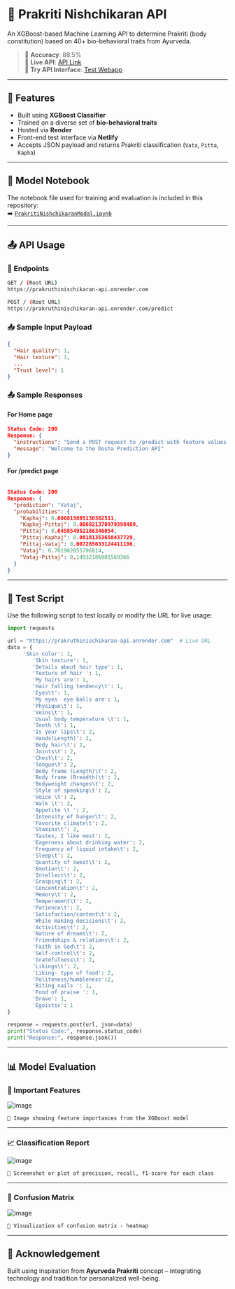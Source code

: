

# 🌿 Prakriti Nishchikaran API

An XGBoost-based Machine Learning API to determine Prakriti (body constitution) based on 40+ bio-behavioral traits from Ayurveda.

> 🔮 **Accuracy**: 88.5%  
> 🚀 **Live API**: [API Link](https://prakruthinischikaran-api.onrender.com)  
> 🧪 **Try API Interface**: [Test Webapp](https://api-prakritinischikaran.netlify.app/)

---

## 📌 Features

- Built using **XGBoost Classifier**  
- Trained on a diverse set of **bio-behavioral traits**  
- Hosted via **Render**  
- Front-end test interface via **Netlify**  
- Accepts JSON payload and returns Prakriti classification (`Vata`, `Pitta`, `Kapha`)

---

## 📂 Model Notebook

The notebook file used for training and evaluation is included in this repository:  
➡️ [`PrakritiNishchikaranModal.ipynb`](./PrakritiNishchikaranModal.ipynb)

---

## 📤 API Usage

### 🔗 Endpoints
```bash
GET / (Root URL)
https://prakruthinischikaran-api.onrender.com
```
```bash
POST / (Root URL)
https://prakruthinischikaran-api.onrender.com/predict
```

### 📥 Sample Input Payload
```json
{
  "Hair quality": 1,
  "Hair texture": 1,
  ...
  "Trust level": 1
}
```

### 📤 Sample Responses

#### For Home page
```json
Status Code: 200
Response: {
  "instructions": "Send a POST request to /predict with feature values to get dosha prediction",
  "message": "Welcome to the Dosha Prediction API"
}
```

#### For /predict page
```json

Status Code: 200
Response: {
  "prediction": "Vataj",
  "probabilities": {
    "Kaphaj": 0.006819805130362511,
    "Kaphaj-Pittaj": 0.006921370979398489,
    "Pittaj": 0.045854952186346054,
    "Pittaj-Kaphaj": 0.08181353658437729,
    "Pittaj-Vataj": 0.007285633124411106,
    "Vataj": 0.701982855796814,
    "Vataj-Pittaj": 0.14932186901569366
  }
}
```

---

## 🧪 Test Script

Use the following script to test locally or modify the URL for live usage:

```python
import requests

url = "https://prakruthinischikaran-api.onrender.com"  # Live URL
data = {
     'Skin color': 1,
        'Skin texture': 1,
        'Details about hair type': 1,
        'Texture of hair ': 1,
        'My hairs are': 1,
        'Hair falling tendency\t': 1,
        'Eyes\t': 1,
        'My eyes  eye balls are': 1,
        'Physique\t': 1,
        'Veins\t': 1,
        'Usual body temperature \t': 1,
        'Teeth \t': 1,
        'Is your lips\t': 2,
        'Hands(Length)': 2,
        'Body hair\t': 2,
        'Joints\t': 2,
        'Chest\t': 2,
        'Tongue\t': 2,
        'Body frame (Length)\t': 2,
        'Body frame (Breadth)\t': 2,
        'Bodyweight changes\t': 2,
        'Style of speaking\t': 2,
        'Voice \t': 2,
        'Walk \t': 2,
        'Appetite \t ': 2,
        'Intensity of hunger\t': 2,
        'Favorite climate\t': 2,
        'Stamina\t': 2,
        'Tastes, I like most': 2,
        'Eagerness about drinking water': 2,
        'Frequency of liquid intake\t': 2,
        'Sleep\t': 2,
        'Quantity of sweat\t': 2,
        'Emotion\t': 2,
        'Intellect\t': 2,
        'Grasping\t': 2,
        'Concentration\t': 2,
        'Memory\t': 2,
        'Temperament\t': 2,
        'Patience\t': 2,
        'Satisfaction/content\t': 2,
        'While making decisions\t': 2,
        'Activities\t': 2,
        'Nature of dreams\t': 2,
        'Friendships & relations\t': 2,
        'Faith in God\t': 2,
        'Self-control\t': 2,
        'Gratefulness\t': 2,
        'Likings\t': 2,
        'Liking- type of food': 2,
        'Politeness/humbleness':2,
        'Biting nails ': 1,
        'Fond of praise ': 1,
        'Brave': 1,
        'Egoistic': 1
}

response = requests.post(url, json=data)
print("Status Code:", response.status_code)
print("Response:", response.json())
```

---

## 📊 Model Evaluation

### 🧠 Important Features
![image](https://github.com/user-attachments/assets/25839d69-fdf3-4d2a-89e0-32e01967b984)

`🔲 Image showing feature importances from the XGBoost model`

---

### 📈 Classification Report
![image](https://github.com/user-attachments/assets/cad84af7-7430-4e97-b292-7b29af5fa3d4)

`🔲 Screenshot or plot of precision, recall, f1-score for each class`

---

### 🔄 Confusion Matrix
![image](https://github.com/user-attachments/assets/e3b82bae-f6b2-4e44-96e6-1c7f8d3f5fb1)

`🔲 Visualization of confusion matrix - heatmap `

---

## 🙏 Acknowledgement

Built using inspiration from **Ayurveda Prakriti** concept – integrating technology and tradition for personalized well-being.
